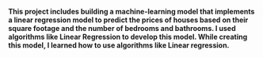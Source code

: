 **This project includes building a machine-learning model that implements a linear regression model to predict the prices of houses based on their square footage and the number of bedrooms and bathrooms. I used algorithms like Linear Regression to develop this model. While creating this model, I learned how to use algorithms like Linear regression.**
